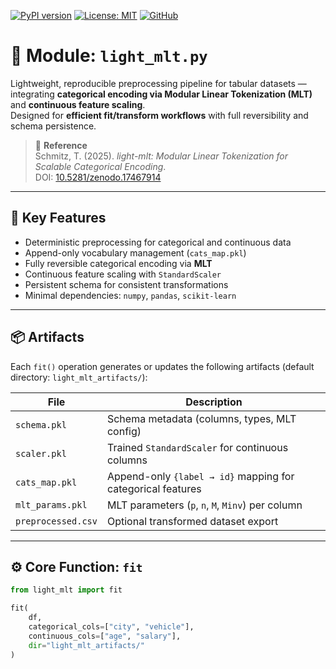 
[![PyPI version](https://img.shields.io/pypi/v/light-mlt?color=orange)](https://pypi.org/project/light-mlt/)
[![License: MIT](https://img.shields.io/badge/License-MIT-blue.svg)](https://opensource.org/licenses/MIT)
[![GitHub](https://img.shields.io/badge/github-light--mlt-black?logo=github)](https://github.com/tcharliesschmitz/light-mlt)



# 🧩 Module: `light_mlt.py`

Lightweight, reproducible preprocessing pipeline for tabular datasets — integrating **categorical encoding via Modular Linear Tokenization (MLT)** and **continuous feature scaling**.  
Designed for **efficient fit/transform workflows** with full reversibility and schema persistence.

> 📘 **Reference**  
> Schmitz, T. (2025). *light-mlt: Modular Linear Tokenization for Scalable Categorical Encoding*.  
> DOI: [10.5281/zenodo.17467914](https://doi.org/10.5281/zenodo.17467914)

---

## 🔖 Key Features

- Deterministic preprocessing for categorical and continuous data  
- Append-only vocabulary management (`cats_map.pkl`)  
- Fully reversible categorical encoding via **MLT**  
- Continuous feature scaling with `StandardScaler`  
- Persistent schema for consistent transformations  
- Minimal dependencies: `numpy`, `pandas`, `scikit-learn`

---

## 📦 Artifacts

Each `fit()` operation generates or updates the following artifacts (default directory: `light_mlt_artifacts/`):

| File | Description |
|------|--------------|
| `schema.pkl` | Schema metadata (columns, types, MLT config) |
| `scaler.pkl` | Trained `StandardScaler` for continuous columns |
| `cats_map.pkl` | Append-only `{label → id}` mapping for categorical features |
| `mlt_params.pkl` | MLT parameters (`p`, `n`, `M`, `Minv`) per column |
| `preprocessed.csv` | Optional transformed dataset export |

---

## ⚙️ Core Function: `fit`

```python
from light_mlt import fit

fit(
    df,
    categorical_cols=["city", "vehicle"],
    continuous_cols=["age", "salary"],
    dir="light_mlt_artifacts/"
)
